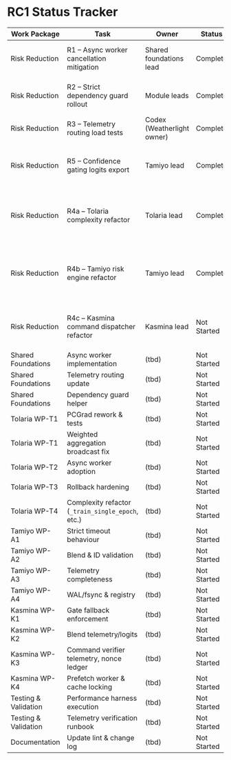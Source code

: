 # RC1 Status Tracker

| Work Package | Task | Owner | Status | Notes |
|--------------|------|-------|--------|-------|
| Risk Reduction | R1 – Async worker cancellation mitigation | Shared foundations lead | Complete | Async worker soak harness + integration suite verified 2025-09-27 |
| Risk Reduction | R2 – Strict dependency guard rollout | Module leads | Complete | Guard enforced across Tolaria/Tamiyo/Kasmina; telemetry verified 2025-09-27 |
| Risk Reduction | R3 – Telemetry routing load tests | Codex (Weatherlight owner) | Complete | Integration harness + CLI landed; metrics verified 2025-09-27 |
| Risk Reduction | R5 – Confidence gating logits export | Tamiyo lead | Complete | Tamiyo annotates blend mode; Kasmina enforces logits + telemetry (2025-09-27) |
| Risk Reduction | R4a – Tolaria complexity refactor | Tolaria lead | Complete | `_EpochRunner` runs the full training loop, legacy code removed, fixture parity guard in place, lint/static analysis green (2025-09-27). |
| Risk Reduction | R4b – Tamiyo risk engine refactor | Tamiyo lead | Complete | Evaluator pipeline owns all risk logic; `_apply_risk_engine` complexity A (3), fixtures + service tests green, flag removed 2025-09-27 |
| Risk Reduction | R4c – Kasmina command dispatcher refactor | Kasmina lead | Not Started | Introduce command dispatcher, enforce blend gating with telemetry comparisons, re-run perf baselines |
| Shared Foundations | Async worker implementation | (tbd) | Not Started |  |
| Shared Foundations | Telemetry routing update | (tbd) | Not Started |  |
| Shared Foundations | Dependency guard helper | (tbd) | Not Started |  |
| Tolaria WP-T1 | PCGrad rework & tests | (tbd) | Not Started |  |
| Tolaria WP-T1 | Weighted aggregation broadcast fix | (tbd) | Not Started |  |
| Tolaria WP-T2 | Async worker adoption | (tbd) | Not Started |  |
| Tolaria WP-T3 | Rollback hardening | (tbd) | Not Started |  |
| Tolaria WP-T4 | Complexity refactor (`_train_single_epoch`, etc.) | (tbd) | Not Started |  |
| Tamiyo WP-A1 | Strict timeout behaviour | (tbd) | Not Started |  |
| Tamiyo WP-A2 | Blend & ID validation | (tbd) | Not Started |  |
| Tamiyo WP-A3 | Telemetry completeness | (tbd) | Not Started |  |
| Tamiyo WP-A4 | WAL/fsync & registry | (tbd) | Not Started |  |
| Kasmina WP-K1 | Gate fallback enforcement | (tbd) | Not Started |  |
| Kasmina WP-K2 | Blend telemetry/logits | (tbd) | Not Started |  |
| Kasmina WP-K3 | Command verifier telemetry, nonce ledger | (tbd) | Not Started |  |
| Kasmina WP-K4 | Prefetch worker & cache locking | (tbd) | Not Started |  |
| Testing & Validation | Performance harness execution | (tbd) | Not Started |  |
| Testing & Validation | Telemetry verification runbook | (tbd) | Not Started |  |
| Documentation | Update lint & change log | (tbd) | Not Started |  |
